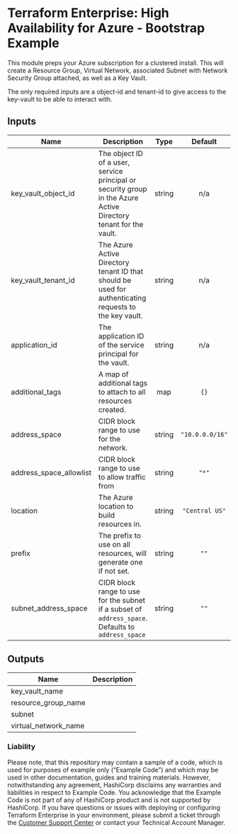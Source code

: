 # Terraform Enterprise: High Availability for Azure - Bootstrap Example

This module preps your Azure subscription for a clustered install.
This will create a Resource Group, Virtual Network, associated Subnet with Network Security Group attached, as well as a Key Vault.

The only required inputs are a object-id and tenant-id to give access to the key-vault to be able to interact with.

## Inputs

| Name | Description | Type | Default | Required |
|------|-------------|:----:|:-----:|:-----:|
| key\_vault\_object\_id | The object ID of a user, service principal or security group in the Azure Active Directory tenant for the vault. | string | n/a | yes |
| key\_vault\_tenant\_id | The Azure Active Directory tenant ID that should be used for authenticating requests to the key vault. | string | n/a | yes |
| application\_id | The application ID of the service principal for the vault. | string | n/a | yes |
| additional\_tags | A map of additional tags to attach to all resources created. | map | `{}` | no |
| address\_space | CIDR block range to use for the network. | string | `"10.0.0.0/16"` | no |
| address\_space\_allowlist | CIDR block range to use to allow traffic from | string | `"*"` | no |
| location | The Azure location to build resources in. | string | `"Central US"` | no |
| prefix | The prefix to use on all resources, will generate one if not set. | string | `""` | no |
| subnet\_address\_space | CIDR block range to use for the subnet if a subset of `address_space`. Defaults to `address_space` | string | `""` | no |

## Outputs

| Name | Description |
|------|-------------|
| key\_vault\_name |  |
| resource\_group\_name |  |
| subnet |  |
| virtual\_network\_name |  |

### Liability

Please note, that this repository may contain a sample of a code, which is used for purposes of example only (“Example Code”) and which may be used in other documentation, guides and training materials. However, notwithstanding any agreement, HashiCorp disclaims any warranties and liabilities in respect to Example Code. You acknowledge that the Example Code is not part of any of HashiCorp product and is not supported by HashiCorp.  If you have questions or issues with deploying or configuring Terraform Enterprise in your environment, please submit a ticket through the [Customer Support Center](https://www.hashicorp.com/support) or contact your Technical Account Manager.
